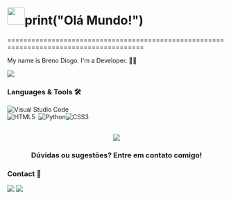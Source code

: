 <h1><img src="https://media.tenor.com/xmnzcwb-GJEAAAAj/krathos-%D0%BA%D1%80%D0%B0%D1%82%D0%BE%D1%81.gif" width="40" color="green"/>print("Olá Mundo!")</h1>

========================================================================================

My name is Breno Diogo. I'm a Developer.   👩‍💻

![](http://estruyf-github.azurewebsites.net/api/VisitorHit?user=thaispll&repo=thaispll&countColorcountColor)

### Languages & Tools 🛠  

![Visual Studio Code](https://img.shields.io/badge/Visual%20Studio%20Code-0078d7.svg?style=for-the-badge&logo=visual-studio-code&logoColor=white)<br>![HTML5](https://img.shields.io/badge/html5-%23E34F26.svg?style=for-the-badge&logo=html5&logoColor=white)&nbsp;
![Python](https://img.shields.io/badge/python-3670A0?style=for-the-badge&logo=python&logoColor=ffdd54)![CSS3](https://img.shields.io/badge/css3-%231572B6.svg?style=for-the-badge&logo=css3&logoColor=white)
<br>
<br>




<p align="center"><img src="https://media4.giphy.com/media/v1.Y2lkPTc5MGI3NjExNjBrcDFqc3BjM2s0NzhqajV4dm1tMnpjMnNrNzBmZXpiN3h0bnBzYiZlcD12MV9pbnRlcm5hbF9naWZfYnlfaWQmY3Q9Zw/AHpC7mG5fOaA3cgYw1/giphy.gif"/></p>  <h3 align="center">Dúvidas ou sugestões? Entre em contato comigo! </h3></p>

### Contact 🐒
<a href ="mailto: brenodiogosilvadafonseca@gmail.com"><img src="https://img.shields.io/badge/Gmail-D14836?style=for-thr-badge&logo=gmail&logoColor=white"/></a>
<a href="https://www.tiktok.com/@breno_klark?is_from_webapp=1&sender_device=pc" width="50"><img src="https://img.shields.io/badge/TikTok-%23000000.svg?style=for-the-badge&logo=TikTok&logoColor=white)"/></a>

